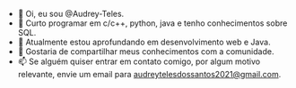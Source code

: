 - 👋 Oi, eu sou @Audrey-Teles.
- 👀 Curto programar em c/c++, python, java e tenho conhecimentos sobre SQL.
- 🌱 Atualmente estou aprofundando em desenvolvimento web e Java.
- 💞️ Gostaria de compartilhar meus conhecimentos com a comunidade.
- 📫 Se alguém quiser entrar em contato comigo, por algum motivo relevante, envie um email para audreytelesdossantos2021@gmail.com.

<!---
Audrey-Teles/Audrey-Teles is a ✨ special ✨ repository because its `README.md` (this file) appears on your GitHub profile.
You can click the Preview link to take a look at your changes.
--->
